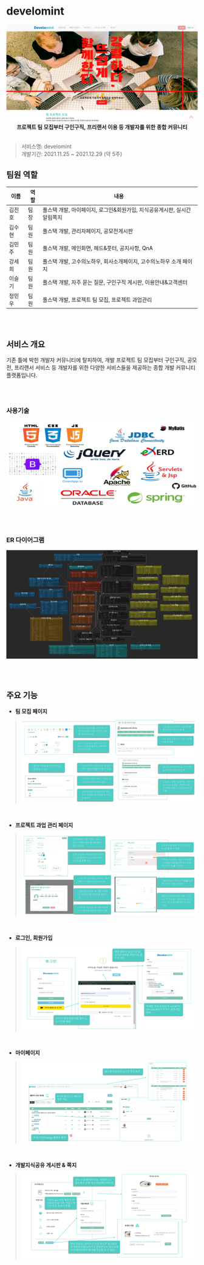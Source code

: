 # develomint

<div>
<p align="center">
  <img width="800px;" src="./image/메인화면.jpg" />
  <br/><b>프로젝트 팀 모집부터 구인구직, 프리랜서 이용 등 개발자를 위한 종합 커뮤니티</b>
<br/>  
<br/> 
</p>    
</div>

> 서비스명: develomint      
> 개발기간: 2021.11.25 ~ 2021.12.29 (약 5주)   

## 팀원 역할   
| 이름   | 역할 | 내용                        |
| ------ | ---- | --------------------------- |
| 김진호 | 팀장 | 풀스택 개발, 마이페이지, 로그인&회원가입, 지식공유게시판, 실시간알림쪽지 |
| 김수현 | 팀원 | 풀스택 개발, 관리자페이지, 공모전게시판 |
| 김민주 | 팀원 | 풀스택 개발, 메인화면, 헤드&풋터, 공지사항, QnA |
| 강세희 | 팀원 | 풀스택 개발, 고수의노하우, 회사소개페이지, 고수의노하우 소개 페이지 |
| 이슬기 | 팀원 | 풀스택 개발, 자주 묻는 질문, 구인구직 게시판, 이용안내&고객센터 |
| 정민우 | 팀원 | 풀스택 개발, 프로젝트 팀 모집, 프로젝트 과업관리 |

<br/>  
<br/>    

## 서비스 개요      
기존 틀에 박힌 개발자 커뮤니티에 탈피하여, 개발 프로젝트 팀 모집부터 구인구직, 공모전, 프리랜서 서비스 등 개발자를 위한 다양한 서비스들을 제공하는 종합 개발 커뮤니티 플랫폼입니다.

<br/>  
<br/>

### 사용기술      
![develomint_tech](./image/%EA%B8%B0%EC%88%A0.jpg)

<br/>  
<br/> 

### ER 다이어그램      
![develomint_db](./image/erd.png)

<br/>  
<br/> 

## 주요 기능

* **팀 모집 페이지** 
> ![슬라이드1](./image/%ED%8C%80%EB%AA%A8%EC%A7%91.png)

<br/>

* **프로젝트 과업 관리 페이지** 
> ![슬라이드1](./image/%ED%8C%80%EB%AA%A8%EC%A7%912.png)

<br/>

* **로그인, 회원가입** 
> ![슬라이드1](./image/%EB%A1%9C%EA%B7%B8%EC%9D%B8%ED%9A%8C%EC%9B%90%EA%B0%80%EC%9E%85.png)

<br/>

* **마이페이지** 
> ![슬라이드1](./image/%EB%A7%88%EC%9D%B4%ED%8E%98%EC%9D%B4%EC%A7%80.png)

<br/>

* **개발지식공유 게시판 & 쪽지** 
> ![슬라이드1](./image/%EA%B0%9C%EB%B0%9C%EC%A7%80%EC%8B%9D%EA%B3%B5%EC%9C%A0%EB%B0%8F%EC%AA%BD%EC%A7%80.png)

<br/>
<br/>

